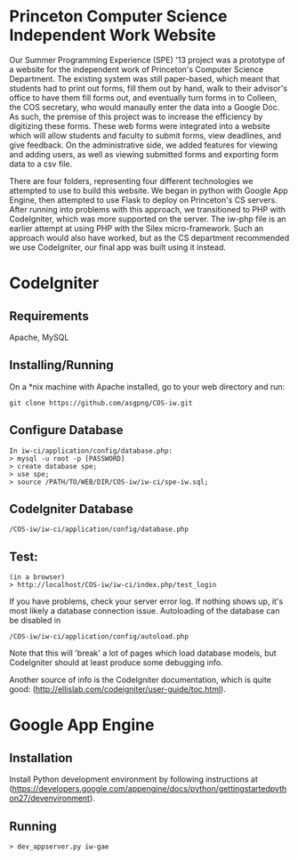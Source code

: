 Princeton Computer Science Independent Work Website
====================================================
Our Summer Programming Experience (SPE) '13 project was a prototype of a website for the independent work of Princeton's Computer Science Department. The existing system was still paper-based, which meant that students had to print out forms, fill them out by hand, walk to their advisor's office to have them fill forms out, and eventually turn forms in to Colleen, the COS secretary, who would manaully enter the data into a Google Doc. As such, the premise of this project was to increase the efficiency by digitizing these forms. These web forms were integrated into a website which will allow students and faculty to submit forms, view deadlines, and give feedback. On the administrative side, we added features for viewing and adding users, as well as viewing submitted forms and exporting form data to a csv file.

There are four folders, representing four different technologies we attempted to use to build this website. We began in python with Google App Engine, then attempted to use Flask to deploy on Princeton's CS servers. After running into problems with this approach, we transitioned to PHP with CodeIgniter, which was more supported on the server. The iw-php file is an earlier attempt at using PHP with the Silex micro-framework. Such an approach would also have worked, but as the CS department recommended we use CodeIgniter, our final app was built using it instead.

CodeIgniter
===========

Requirements
------------
Apache,
MySQL

Installing/Running
------------------

On a *nix machine with Apache installed, go to your web directory and run:
```
git clone https://github.com/asgpng/COS-iw.git
```

Configure Database
-------------------
```
In iw-ci/application/config/database.php:
> mysql -u root -p [PASSWORD]
> create database spe;
> use spe;
> source /PATH/TO/WEB/DIR/COS-iw/iw-ci/spe-iw.sql;
```

CodeIgniter Database
---------------------
```
/COS-iw/iw-ci/application/config/database.php
```

Test:
-----
```
(in a browser)
> http://localhost/COS-iw/iw-ci/index.php/test_login
```

If you have problems, check your server error log. If nothing shows up, it's most likely a database connection issue. Autoloading of the database can be disabled in
```
/COS-iw/iw-ci/application/config/autoload.php
```
Note that this will 'break' a lot of pages which load database models, but CodeIgniter should at least produce some debugging info.

Another source of info is the CodeIgniter documentation, which is quite good: (http://ellislab.com/codeigniter/user-guide/toc.html).

Google App Engine
=================

Installation
------------
Install Python development environment by following instructions at (https://developers.google.com/appengine/docs/python/gettingstartedpython27/devenvironment).

Running
-------
```
> dev_appserver.py iw-gae
```
